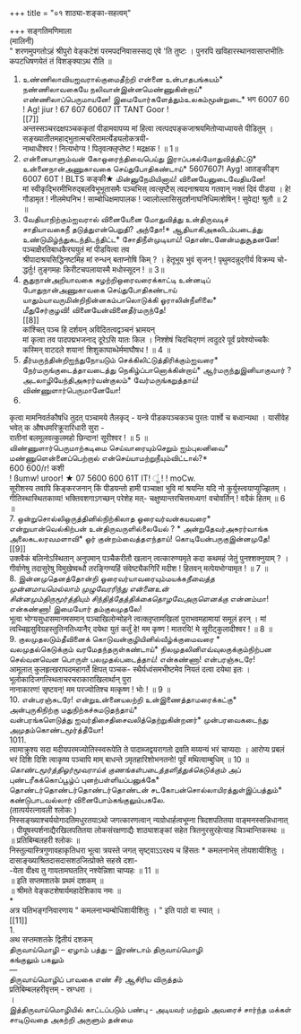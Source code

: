+++
title = "०१ शाठ्या-शङ्का-सहत्वम्"

+++
सङ्गतिमणिमाला   
(मालिनी)   
" शरणमुपगतोऽहं श्रीपुरो वेङ्कटेशं परमपदनिवासस्सद्य एवे 'ति तुष्टः । पुनरपि खविहारस्थानवासाप्तभीतिः कपटधिषणयेतं तं विशङ्क्याऽथ रौति ॥   
1. உண்ணிலாவியஐவரால்குமைதீற்றி என்னை உன்பாதபங்கயம்*   
நண்ணிலாவகையே நலிவான்இன்னமெண்ணுகின்றாய்*   
எண்ணிலாப்பெருமாயனே! இமையோர்களேத்தும்உலகம்மூன்றுடை* भग 6007 60 ! Ag! jiur ! 67 607 60607 IT TANT Goor !   
[[7]]  
अन्तस्सञ्चरदक्षपञ्चककृतां पीडामवापय्य मां हित्वा त्वत्पदपङ्कजाश्रयमितोप्याध्यायसे पीडितुम् । सङ्ख्यातीतमहाद्भुतात्मचरितामर्त्येड्यलोकत्रयी-   
नाथाधीश्वर ! नित्यभोग्य ! पितृवत्क्लृप्तेष्ट ! मद्रक्षक ! ॥ 1॥   
2. என்னையாளும்வன் கோஒரைந்திவைபெய்து இராப்பகல்மோதுவித்திட்டு*   
உன்னைநான்அணுகாவகை செய்துபோதிகண்டாய்* 5607607! Ayg! आतङ्कीङ्ग 6007 60T ! BLTS कङ्की★ மின்னுநேமியினாய்! வினையேனுடைவேதியனே!   
मां स्वीकृद्भिरमीभिरुद्बलविभूभूतासमैः पञ्चभिस् त्वत्सृष्टैस् त्वदनाश्रयाय गतवान् नक्तं दिवं पीडया । हे! गौडामृत ! नीलमेघनिभ ! साम्बोधिक्षमापालक ! ज्वालोल्लासिसुदर्शनाघनिधिमत्शेषिन् ! सुवेद्य! श्रुतौ ॥ 2 ॥   
3. வேதியாநிற்கும்ஐவரால் வினையேனை மோதுவித்து உன்திருவடிச்   
சாதியாவகைநீ தடுத்துஎன்பெறுதி? அந்தோ!* ஆதியாகிஅகலிடம்படைத்து உண்டுமிழ்ந்துகடந்திடந்திட்ட* சோதிநீள்முடியாய்! தொண்டனேன்மதுசூதனனே!   
पञ्चाक्षैरतिबाधकैरघयुतं मां पीडयित्वा तव   
श्रीपादाश्रयसिद्धिनष्टमिह मां रुन्धन् बताप्नोषि किम् ? । हेतूभूय भुवं सृजन् ! पृथुमदन्नुद्गीर्य विक्रम्य चो-   
द्धर्तुः! तुङ्गमहः किरीटचपलायास्मै मधोस्सूदन ! ॥ 3॥   
4. சூதுநான்அறியாவகை சுழற்றிஒரைவரைக்காட்டி உன்னடிப்   
போதுநான்அணுகாவகை செய்துபோதிகண்டாய்   
யாதும்யாவருமின்றிநின்னகம்பாலொடுக்கி ஓராலின்நீளிலை*   
மீதுசேர்குழவி! வினையேன்வினைதீர்மருந்தே!   
[[8]]  
कांश्चित् पञ्च हि दर्शयन् अविदितत्वद्वञ्चनं भ्रामयन्   
मां कृत्वा तव पादपद्मभजनाद् दूरेऽसि यातः किल । निश्शेषं चिदचिद्गणं त्वदुदरे पूर्वं प्रवेश्योच्चकैः   
कस्मिन् वाटदले शयान! शिशुकाघाब्धेर्ममाघौषध ! ॥ 4 ॥   
5. தீர்மருந்தின்றிஐந்துநோயடும் செக்கிலிட்டுத்திரிக்கும்ஐவரை* நேர்மருங்குடைத்தாவடைத்து நெகிழ்ப்பானொக்கின்றாய்* ஆர்மருந்துஇனியாகுவார் ? அடலாழியேந்திஅசுரர்வன்குலம்* வேர்மருங்கறுத்தாய்! விண்ணுளார்பெருமானேயோ!   
6.   
कृत्वा मामनिवर्तकौषधि तुदत् पञ्चामये तैलकृद् - यन्त्रे पीडकपञ्चकञ्च पुरतः पार्श्वे च बध्वान्यथा । यासीवेह भवेत् क औषधमरिक्रूरारिधारी सुरा -   
रातीनां बलमूलवत्कुलमहो छिन्दान! सूरीश्वर ! ॥ 5 ॥   
விண்ணுளார்பெருமாற்கடிமை செய்வாரையும்செறும் ஐம்புலனிவை* மண்ணுளென்னைப்பெற்றால் என்செய்யாமற்றுநீயும்விட்டால்?*   
600 600/r! कशी   
! ßumw! uroor! ★ 07 5600 600 61T IT! ूं ! ! moCw.   
सूरीशस्य तवापि किङ्करजनान् किं पीडयन्तो हामी पञ्चाक्षा भुवि मां श्रयन्ति यदि नो कुर्युस्त्वयाप्युज्झितम् । गीतिस्थास्थितकाव्य! भक्तिवशगाऽगच्छन् परेशेह मत्- चक्षुष्यान्तरचित्तमध्यग! वचोवर्तिन् ! वदैकं हितम् ॥ 6 ॥   
7. ஒன்றுசொல்லிஒருத்தினில்நிற்கிலாத ஓரைவர்வன்கயவரை*   
என்றுயான்வெல்கிற்பன் உன்திருவருளில்லையேல் ? * அன்றுதேவர்அசுரர்வாங்க அலைகடலரவமளாவி* ஓர் குன்றம்வைத்தஎந்தாய்! கொடியேன்பருகுஇன்னமுதே!   
[[9]]  
उक्त्वैकं बलिनोऽस्थितान् अनुपमान् पञ्चैकरीतौ खलान् त्वत्कारुण्यमृते कदा कथमहं जेतुं पुनश्शक्नुयाम् ? । गीर्वाणेषु तदासुरेषु विमुखेष्वब्धौ तरङ्गिण्यहिं संवेष्ट्यैकगिरिं मदीश ! हितवन् मत्पेयभोग्यामृत ! ॥ 7 ॥   
8. இன்னமுதெனத்தோன்றி ஓரைவர்யாவரையும்மயக்க*நீவைத்த   
முன்னமாயமெல்லாம் முழுவேரரிந்து என்னைஉன்   
சின்னமும்திருமூர்த்தியும் சிந்தித்தேத்திக்கைதொழவேஅருளெனக்கு* என்னம்மா! என்கண்ணா! இமையோர் தம்குலமுதலே!   
भूत्वा भोग्यसुधासमानमसमान् पञ्चाखिलोन्मोहने त्वत्क्लृप्तामखिलां पुराभवमहामायां समूलं हरन् । मां त्वच्चिह्नसुविग्रहस्तुतिनतिध्यानैर् दयेथा युतं कर्तुं हे! मम कृष्ण ! मातरयि! मे सूरीट्कुलादीश्वर ! ॥ 8 ॥   
9. குலமுதலடும்தீவினைக் கொடுவன்குழியினில்வீழ்க்குமைவரை *   
வலமுதல்கெடுக்கும் வரமேதந்தருள்கண்டாய்* நிலமுதலினிஎவ்வுலகுக்கும்நிற்பன செல்வனவென பொருள் பலமுதல்படைத்தாய்! என்கண்ணா! என்பரஞ்சுடரே!   
आमूलात् कुलहृत्खराघदमहागर्ते क्षिपत् पञ्चक- स्थैर्यध्वंसमभीष्टमेव नियतं दत्वा दयेथा इतः ।   
भूलोकादिजगत्स्थिताचरचराकाराखिलार्थान् पुरा   
नानाकारण! सृष्टवन्! मम परज्योतिश्च मत्कृष्ण ! भोः ! ॥ 9 ॥   
10. என்பரஞ்சுடரே! என்றுஉன்னையலற்றி உன்இணைத்தாமரைக்கட்கு*   
அன்புருகிநிற்கு மதுநிற்கச்சுமடுதந்தாய்*   
வன்பரங்களெடுத்து ஐவர்திசைதிசைவலித்தெற்றுகின்றனர்* முன்பரவைகடைந்து அமுதம்கொண்டமூர்த்தீயோ!   
1011.   
त्वामाक्रुश्य सदा मदीयपरमज्योतिस्स्वरूपेति ते पादाब्जद्वयरागतो द्रवति मय्यन्यं भरं चाप्यदाः । आरोप्य प्रबलं भरं दिशि दिशि त्वाकृष्य पञ्चापि माम् बाधन्ते ऽमृतहारिशोभनतनो! पूर्वं मथित्वाम्बुधिम् ॥ 10 ॥   
*கொண்டமூர்த்திஓர்மூவராய்க் குணங்கள்படைத்தளித்துக்கெடுக்கும்* அப் புண்டரீகக்கொப்பூழ்ப் புனற்பள்ளியப்பனுக்கே*   
தொண்டர்தொண்டர்தொண்டர்தொண்டன் சடகோபன்சொல்லாயிரத்துள்இப்பத்தும்*   
கண்டுபாடவல்லார் வினைபோம்கங்குலும்பகலே.   
(तात्पर्यरत्नावली श्लोकः )   
निस्सङ्ख्याश्चर्ययोगादतिमधुरतयाऽथो जगत्कारणत्वान् न्यग्रोधार्हत्वभूम्ना त्रिदशपतितया वाङ्मनस्सन्निधानात् । पीयूषस्पर्शनाद्यैरखिलपतितया लोकसंरक्षणाद्यैः शाठ्याशङ्कां सहेत त्रितनुरसुरहेत्याह चिञ्चान्तिकस्थः ॥   
॥ प्रतिबिम्बलहरी श्लोकः ॥   
निस्तुल्यास्त्रिगुणावहाकृतिधरा भूत्वा त्रयस्ते जगत् सृष्ट्वाऽऽरक्ष्य च हिंसतः * कमलनाभेस् तोयशायीशितुः । दासाङ्ख्याश्रितदासदासशठजित्प्रोक्ते सहस्रे दशा-   
-येता वीक्ष्य तु गायतामघततिर् नश्येन्निशा चाप्यहः ॥ 11 ॥   
॥ इति सप्तमशतके प्रथमं दशकम् ॥   
॥ श्रीमते वेङ्कटशेषार्यमहादेशिकाय नमः ॥   
*   
अत्र यतिभङ्गनिवारणाय " कमलनाभ्यम्बोधिशायीशितुः । " इति पाठो वा स्यात् ।   
[[11]]  
1.   
अथ सप्तमशतके द्वितीयं दशकम्   
திருவாய்மொழி – ஏழாம் பத்து – இரண்டாம் திருவாய்மொழி   
கங்குலும் பகலும்   
—   
திருவாய்மொழிப் பாவகை எண் சீர் ஆசிரிய விருத்தம்   
प्रतिबिम्बलहरीवृत्तम् - स्रग्धरा ।   
।   
இத்திருவாய்மொழியில் காட்டப்படும் பண்பு - அடியவர் மற்றும் அவரைச் சார்ந்த மக்கள் சாடிடுவதை அகற்றி அருளும் தன்மை   

